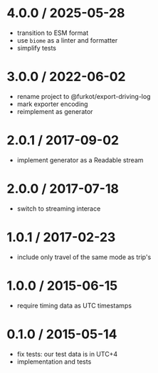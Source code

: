 
4.0.0 / 2025-05-28
==================

 * transition to ESM format
 * use `biome` as a linter and formatter
 * simplify tests

3.0.0 / 2022-06-02
==================

 * rename project to @furkot/export-driving-log
 * mark exporter encoding
 * reimplement as generator

2.0.1 / 2017-09-02
==================

 * implement generator as a Readable stream

2.0.0 / 2017-07-18
==================

 * switch to streaming interace

1.0.1 / 2017-02-23
==================

 * include only travel of the same mode as trip's

1.0.0 / 2015-06-15
==================

 * require timing data as UTC timestamps

0.1.0 / 2015-05-14
==================

 * fix tests: our test data is in UTC+4
 * implementation and tests
